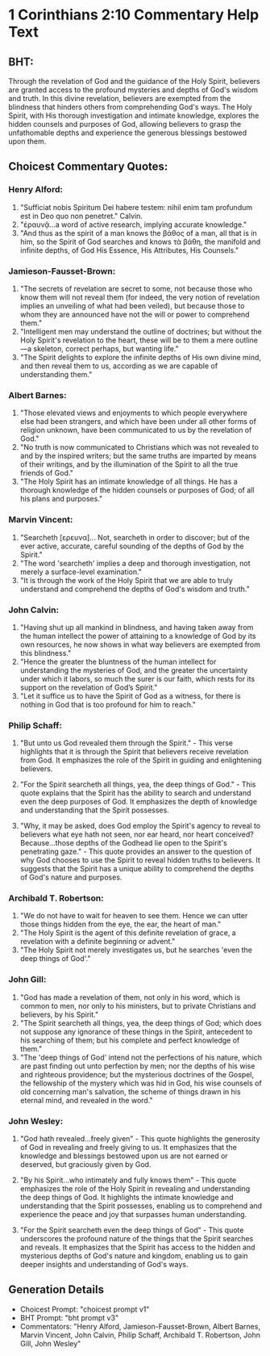 # 1 Corinthians 2:10 Commentary Help Text

## BHT:
Through the revelation of God and the guidance of the Holy Spirit, believers are granted access to the profound mysteries and depths of God's wisdom and truth. In this divine revelation, believers are exempted from the blindness that hinders others from comprehending God's ways. The Holy Spirit, with His thorough investigation and intimate knowledge, explores the hidden counsels and purposes of God, allowing believers to grasp the unfathomable depths and experience the generous blessings bestowed upon them.

## Choicest Commentary Quotes:
### Henry Alford:
1. "Sufficiat nobis Spiritum Dei habere testem: nihil enim tam profundum est in Deo quo non penetret." Calvin.
2. "ἐραυνᾷ...a word of active research, implying accurate knowledge."
3. "And thus as the spirit of a man knows the βάθος of a man, all that is in him, so the Spirit of God searches and knows τὰ βάθη, the manifold and infinite depths, of God His Essence, His Attributes, His Counsels."

### Jamieson-Fausset-Brown:
1. "The secrets of revelation are secret to some, not because those who know them will not reveal them (for indeed, the very notion of revelation implies an unveiling of what had been veiled), but because those to whom they are announced have not the will or power to comprehend them."
2. "Intelligent men may understand the outline of doctrines; but without the Holy Spirit's revelation to the heart, these will be to them a mere outline—a skeleton, correct perhaps, but wanting life."
3. "The Spirit delights to explore the infinite depths of His own divine mind, and then reveal them to us, according as we are capable of understanding them."

### Albert Barnes:
1. "Those elevated views and enjoyments to which people everywhere else had been strangers, and which have been under all other forms of religion unknown, have been communicated to us by the revelation of God."
2. "No truth is now communicated to Christians which was not revealed to and by the inspired writers; but the same truths are imparted by means of their writings, and by the illumination of the Spirit to all the true friends of God."
3. "The Holy Spirit has an intimate knowledge of all things. He has a thorough knowledge of the hidden counsels or purposes of God; of all his plans and purposes."

### Marvin Vincent:
1. "Searcheth [ερευνα]... Not, searcheth in order to discover; but of the ever active, accurate, careful sounding of the depths of God by the Spirit."
2. "The word 'searcheth' implies a deep and thorough investigation, not merely a surface-level examination."
3. "It is through the work of the Holy Spirit that we are able to truly understand and comprehend the depths of God's wisdom and truth."

### John Calvin:
1. "Having shut up all mankind in blindness, and having taken away from the human intellect the power of attaining to a knowledge of God by its own resources, he now shows in what way believers are exempted from this blindness."
2. "Hence the greater the bluntness of the human intellect for understanding the mysteries of God, and the greater the uncertainty under which it labors, so much the surer is our faith, which rests for its support on the revelation of God’s Spirit."
3. "Let it suffice us to have the Spirit of God as a witness, for there is nothing in God that is too profound for him to reach."

### Philip Schaff:
1. "But unto us God revealed them through the Spirit." - This verse highlights that it is through the Spirit that believers receive revelation from God. It emphasizes the role of the Spirit in guiding and enlightening believers.

2. "For the Spirit searcheth all things, yea, the deep things of God." - This quote explains that the Spirit has the ability to search and understand even the deep purposes of God. It emphasizes the depth of knowledge and understanding that the Spirit possesses.

3. "Why, it may be asked, does God employ the Spirit's agency to reveal to believers what eye hath not seen, nor ear heard, nor heart conceived? Because...those depths of the Godhead lie open to the Spirit's penetrating gaze." - This quote provides an answer to the question of why God chooses to use the Spirit to reveal hidden truths to believers. It suggests that the Spirit has a unique ability to comprehend the depths of God's nature and purposes.

### Archibald T. Robertson:
1. "We do not have to wait for heaven to see them. Hence we can utter those things hidden from the eye, the ear, the heart of man."
2. "The Holy Spirit is the agent of this definite revelation of grace, a revelation with a definite beginning or advent."
3. "The Holy Spirit not merely investigates us, but he searches 'even the deep things of God'."

### John Gill:
1. "God has made a revelation of them, not only in his word, which is common to men, nor only to his ministers, but to private Christians and believers, by his Spirit."
2. "The Spirit searcheth all things, yea, the deep things of God; which does not suppose any ignorance of these things in the Spirit, antecedent to his searching of them; but his complete and perfect knowledge of them."
3. "The 'deep things of God' intend not the perfections of his nature, which are past finding out unto perfection by men; nor the depths of his wise and righteous providence; but the mysterious doctrines of the Gospel, the fellowship of the mystery which was hid in God, his wise counsels of old concerning man's salvation, the scheme of things drawn in his eternal mind, and revealed in the word."

### John Wesley:
1. "God hath revealed...freely given" - This quote highlights the generosity of God in revealing and freely giving to us. It emphasizes that the knowledge and blessings bestowed upon us are not earned or deserved, but graciously given by God.

2. "By his Spirit...who intimately and fully knows them" - This quote emphasizes the role of the Holy Spirit in revealing and understanding the deep things of God. It highlights the intimate knowledge and understanding that the Spirit possesses, enabling us to comprehend and experience the peace and joy that surpasses human understanding.

3. "For the Spirit searcheth even the deep things of God" - This quote underscores the profound nature of the things that the Spirit searches and reveals. It emphasizes that the Spirit has access to the hidden and mysterious depths of God's nature and kingdom, enabling us to gain deeper insights and understanding of God's ways.


## Generation Details
- Choicest Prompt: "choicest prompt v1"
- BHT Prompt: "bht prompt v3"
- Commentators: "Henry Alford, Jamieson-Fausset-Brown, Albert Barnes, Marvin Vincent, John Calvin, Philip Schaff, Archibald T. Robertson, John Gill, John Wesley"
